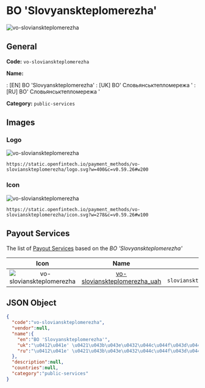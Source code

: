 
# BO 'Slovyanskteplomerezha' 
![vo-slovianskteplomerezha](https://static.openfintech.io/payment_methods/vo-slovianskteplomerezha/logo.svg?w=400&c=v0.59.26#w200)  

## General 
**Code:** `vo-slovianskteplomerezha` 
 
**Name:** 
 
:	[EN] BO 'Slovyanskteplomerezha' 
:	[UK] ВО' Словьянськтепломережа ' 
:	[RU] ВО' Словьянськтепломережа ' 
 
**Category:** `public-services` 
 

## Images 

### Logo 
![vo-slovianskteplomerezha](https://static.openfintech.io/payment_methods/vo-slovianskteplomerezha/logo.svg?w=400&c=v0.59.26#w200)  

```
https://static.openfintech.io/payment_methods/vo-slovianskteplomerezha/logo.svg?w=400&c=v0.59.26#w200
```  

### Icon 
![vo-slovianskteplomerezha](https://static.openfintech.io/payment_methods/vo-slovianskteplomerezha/icon.svg?w=278&c=v0.59.26#w100)  

```
https://static.openfintech.io/payment_methods/vo-slovianskteplomerezha/icon.svg?w=278&c=v0.59.26#w100
```  

## Payout Services 
 
The list of [Payout Services](/payout-services/) based on the _BO 'Slovyanskteplomerezha'_ 

|Icon|Name|Code| 
|:---:|:---:|:---:| 
|![vo-slovianskteplomerezha](https://static.openfintech.io/payout_methods/vo-slovianskteplomerezha/icon.png?w=278&c=v0.59.26#w40) |[vo-slovianskteplomerezha_uah](/payout-services/vo-slovianskteplomerezha_uah/)|`vo-slovianskteplomerezha_uah`| 
 

## JSON Object 

```json
{
  "code":"vo-slovianskteplomerezha",
  "vendor":null,
  "name":{
    "en":"BO 'Slovyanskteplomerezha'",
    "uk":"\u0412\u041e' \u0421\u043b\u043e\u0432\u044c\u044f\u043d\u0441\u044c\u043a\u0442\u0435\u043f\u043b\u043e\u043c\u0435\u0440\u0435\u0436\u0430 '",
    "ru":"\u0412\u041e' \u0421\u043b\u043e\u0432\u044c\u044f\u043d\u0441\u044c\u043a\u0442\u0435\u043f\u043b\u043e\u043c\u0435\u0440\u0435\u0436\u0430 '"
  },
  "description":null,
  "countries":null,
  "category":"public-services"
}
```  
